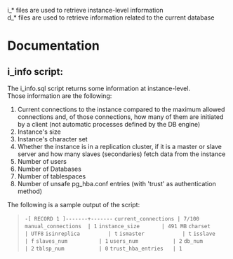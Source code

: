 i_* files are used to retrieve instance-level information  
d_* files are used to retrieve information related to the current database

# Documentation

## i_info script:

The i_info.sql script returns some information at instance-level.  
Those information are the following:  
1. Current connections to the instance compared to the maximum allowed connections and, of those connections, how many of them are initiated by a client (not automatic processes defined by the DB engine)
2. Instance's size
3. Instance's character set
4. Whether the instance is in a replication cluster, if it is a master or slave server and how many slaves (secondaries) fetch data from the instance
5. Number of users
6. Number of Databases
7. Number of tablespaces
8. Number of unsafe pg_hba.conf entries (with 'trust' as authentication method)

The following is a sample output of the script:  
> `-[ RECORD 1 ]-------+-------`
> `current_connections | 7/100`
> `manual_connections  | 1`
> `instance_size       | 491 MB`
> `charset             | UTF8`
> `isinreplica         | t`
> `ismaster            | t`
> `isslave             | f`
> `slaves_num          | 1`
> `users_num           | 2`
> `db_num              | 2`
> `tblsp_num           | 0`
> `trust_hba_entries   | 1`

